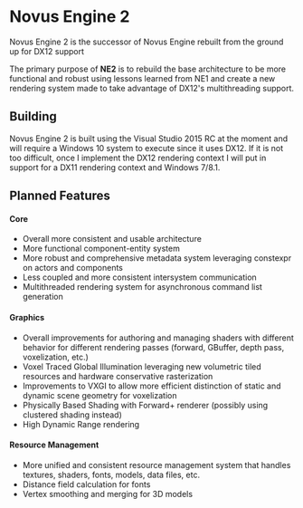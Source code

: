 # Novus Engine 2

Novus Engine 2 is the successor of Novus Engine rebuilt from the ground up for DX12 support

The primary purpose of **NE2** is to rebuild the base architecture to be more functional and robust using lessons learned from NE1 and create a new rendering system made to take advantage of DX12's multithreading support.

## Building

Novus Engine 2 is built using the Visual Studio 2015 RC at the moment and will require a Windows 10 system to execute since it uses DX12. If it is not too difficult, once I implement the DX12 rendering context I will put in support for a DX11 rendering context and Windows 7/8.1.

## Planned Features

#### Core
* Overall more consistent and usable architecture
* More functional component-entity system
* More robust and comprehensive metadata system leveraging constexpr on actors and components
* Less coupled and more consistent intersystem communication
* Multithreaded rendering system for asynchronous command list generation

#### Graphics
* Overall improvements for authoring and managing shaders with different behavior for different rendering passes (forward, GBuffer, depth pass, voxelization, etc.)
* Voxel Traced Global Illumination leveraging new volumetric tiled resources and hardware conservative rasterization
* Improvements to VXGI to allow more efficient distinction of static and dynamic scene geometry for voxelization
* Physically Based Shading with Forward+ renderer (possibly using clustered shading instead)
* High Dynamic Range rendering

#### Resource Management
* More unified and consistent resource management system that handles textures, shaders, fonts, models, data files, etc.
* Distance field calculation for fonts
* Vertex smoothing and merging for 3D models




